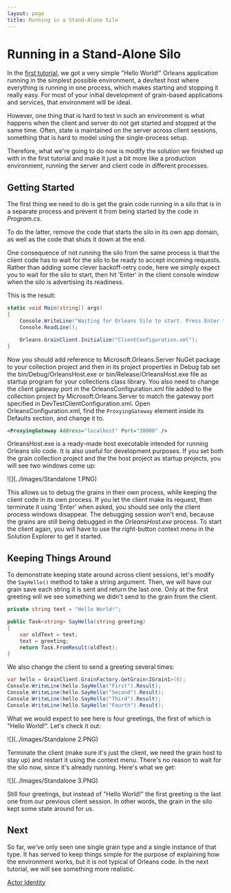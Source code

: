```yaml
---
layout: page
title: Running in a Stand-Alone Silo
---
```


# Running in a Stand-Alone Silo

In the [first tutorial](My-First-Orleans-Application.md), we got a very simple "Hello World!" Orleans application running in the simplest possible environment, a dev/test host where everything is running in one process, which makes starting and stopping it really easy.
For most of your initial development of grain-based applications and services, that environment will be ideal.

However, one thing that is hard to test in such an environment is what happens when the client and server do not get started and stopped at the same time.
Often, state is maintained on the server across client sessions, something that is hard to model using the single-process setup.

Therefore, what we're going to do now is modify the solution we finished up with in the first tutorial and make it just a bit more like a production environment, running the server and client code in different processes.

## Getting Started

The first thing we need to do is get the grain code running in a silo that is in a separate process and prevent it from being started by the code in _Program.cs_.

To do the latter, remove the code that starts the silo in its own app domain, as well as the code that shuts it down at the end.

One consequence of not running the silo from the same process is that the client code has to wait for the silo to be ready to accept incoming requests.
Rather than adding some clever backoff-retry code, here we simply expect you to wait for the silo to start, then hit 'Enter' in the client console window when the silo is advertising its readiness.

 This is the result:

``` csharp
static void Main(string[] args)
{
    Console.WriteLine("Waiting for Orleans Silo to start. Press Enter to proceed...");
    Console.ReadLine();

    Orleans.GrainClient.Initialize("ClientConfiguration.xml");
}
```

Now you should add reference to Microsoft.Orleans.Server NuGet package to your collection project and then in its project properties in Debug tab set the bin/Debug/OrleansHost.exe or bin/Release/OrleansHost.exe file as startup program for your collections class library. You also need to change the client gateway port in the OrleansConfiguration.xml file added to the collection project by Microsoft.Orleans.Server to match the gateway port specified in DevTestClientConfiguration.xml. Open OrleansConfiguration.xml, find the `ProxyingGateway` element inside its Defaults section, and change it to.

```xml
<ProxyingGateway Address="localhost" Port="30000" />
```

OrleansHost.exe is a ready-made host executable intended for running Orleans silo code. It is also useful for development purposes. If you set both the grain collection project and the the host project as startup projects, you will see two windows come up:

![](../Images/Standalone 1.PNG)


This allows us to debug the grains in their own process, while keeping the client code in its own process.
If you let the client make its request, then terminate it using 'Enter' when asked, you should see only the client process windows disappear.
The debugging session won't end, because the grains are still being debugged in the _OrleansHost.exe_ process.
To start the client again, you will have to use the right-button context menu in the Solution Explorer to get it started.

## Keeping Things Around

To demonstrate keeping state around across client sessions, let's modify the `SayHello()` method to take a string argument.
Then, we will have our grain save each string it is sent and return the last one.
Only at the first greeting will we see something we didn't send to the grain from the client.

``` csharp
private string text = "Hello World!";

public Task<string> SayHello(string greeting)
{
    var oldText = text;
    text = greeting;
    return Task.FromResult(oldText);
}
```


 We also change the client to send a greeting several times:

``` csharp
var hello = GrainClient.GrainFactory.GetGrain<IGrain1>(0);
Console.WriteLine(hello.SayHello("First").Result);
Console.WriteLine(hello.SayHello("Second").Result);
Console.WriteLine(hello.SayHello("Third").Result);
Console.WriteLine(hello.SayHello("Fourth").Result);
```

What we would expect to see here is four greetings, the first of which is "Hello World!".
Let's check it out:

![](../Images/Standalone 2.PNG)

Terminate the client (make sure it's just the client, we need the grain host to stay up) and restart it using the context menu.
There's no reason to wait for the silo now, since it's already running.
Here's what we get:

![](../Images/Standalone 3.PNG)

Still four greetings, but instead of "Hello World!" the first greeting is the last one from our previous client session.
In other words, the grain in the silo kept some state around for us.

## Next

So far, we've only seen one single grain type and a single instance of that type.
It has served to keep things simple for the purpose of explaining how the environment works, but it is not typical of Orleans code.
In the next tutorial, we will see something more realistic.

[Actor Identity](Actor-Identity.md)
